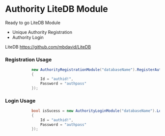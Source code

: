 # Authority LiteDB Module

Ready to go LiteDB Module

  - Unique Authority Registration 
  - Authority Login

LiteDB https://github.com/mbdavid/LiteDB

### Registration Usage

```csharp
            new AuthorityRegistrationModule("databaseName").RegisterAuthorithy(new AuthorityCredentials
            {
                Id = "authid!",
                Password = "authpass"
            });
```

### Login Usage

```csharp
            bool isSucess = new AuthorityLoginModule("databaseName").LogInAuthority(new AuthorityCredentials
            {
                Id = "authid!",
                Password = "authpass"
            });
```
